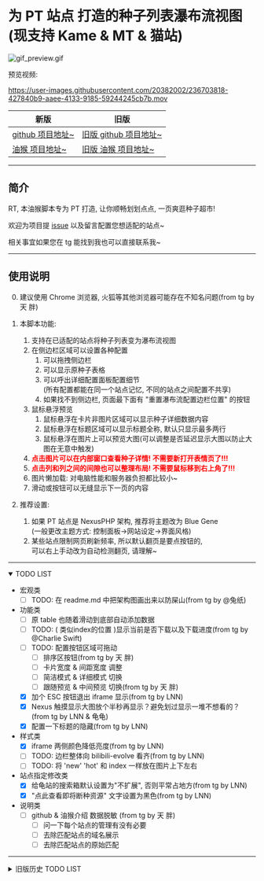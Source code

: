 # 为 PT 站点 打造的种子列表瀑布流视图 (现支持 Kame & MT & 猫站)

<!-- TODO: 改为显示边栏的 -->
![gif_preview.gif](https://github.com/KesaubeEire/PT_TorrentList_Masonry/blob/main/preview/gif_preview.gif?raw=true)

<!-- TODO: 改为显示边栏的 -->
预览视频:

https://user-images.githubusercontent.com/20382002/236703818-427840b9-aaee-4133-9185-59244245cb7b.mov

<!-- https://raw.githubusercontent.com/KesaubeEire/PT_TorrentList_Masonry/main/preview/_input.mov -->
<!-- https://github.com/KesaubeEire/PT_TorrentList_Masonry/blob/main/preview/_input.mov?raw=true -->

<!-- TODO: 没有修改过链接, 记得改掉 -->
| 新版 | 旧版 |
|-----|-----|
| [github 项目地址~](https://github.com/KesaubeEire/PT_TorrentList_Masonry) | [旧版 github 项目地址~](https://github.com/KesaubeEire/PT_TorrentList_Masonry) |
| [油猴 项目地址~](https://github.com/KesaubeEire/PT_TorrentList_Masonry) | [旧版 油猴 项目地址~](https://github.com/KesaubeEire/PT_TorrentList_Masonry) |


---

## 简介

RT, 本油猴脚本专为 PT 打造, 让你顺畅划划点点, 一页爽逛种子超市!
<!-- TODO: 这里 issue 页面没有改为新地址 -->
欢迎为项目提 [issue](https://github.com/KesaubeEire/PT_TorrentList_Masonry/issues) 以及留言配置您想适配的站点~

相关事宜如果您在 tg 能找到我也可以直接联系我~

<!-- ![gif_preview.gif](./preview/gif_preview.gif) -->

---

## 使用说明

0. 建议使用 Chrome 浏览器, 火狐等其他浏览器可能存在不知名问题(from tg by 天 胖)
1. 本脚本功能:
   1. 支持在已适配的站点将种子列表变为瀑布流视图
   1. 在侧边栏区域可以设置各种配置
      1. 可以拖拽侧边栏
      1. 可以显示原种子表格
      1. 可以呼出详细配置面板配置细节  
      (所有配置都能在同一个站点记忆, 不同的站点之间配置不共享)
      1. 如果找不到侧边栏, 页面最下面有 "重置瀑布流配置边栏位置" 的按钮  
   1. 鼠标悬浮预览
      1. 鼠标悬浮在卡片非图片区域可以显示种子详细数据内容
      1. 鼠标悬浮在标题区域可以显示标题全称, 默认只显示最多两行
      1. 鼠标悬浮在图片上可以预览大图(可以调整是否延迟显示大图以防止大图在无意中触发)
   1. <span style="color: red"><b>点击图片可以在内部窗口查看种子详情! 不需要新打开表情页了!!!</b></span>
   1. <span style="color: red"><b>点击列和列之间的间隙也可以整理布局! 不需要鼠标移到右上角了!!!</b></span>
   1. 图片懒加载: 对电脑性能和服务器负担都比较小~
   1. 滑动或按钮可以无缝显示下一页的内容
2. 推荐设置:

   1. 如果 PT 站点是 NexusPHP 架构, 推荐将主题改为 Blue Gene  
      (一般更改主题方式: 控制面板->网站设定->界面风格)
   1. 某些站点限制网页刷新频率, 所以默认翻页是要点按钮的,  
      可以右上手动改为自动检测翻页, 请理解~

---

<details open>
<summary>TODO LIST</summary>

- 宏观类
    - [ ] TODO: 在 readme.md 中把架构图画出来以防屎山(from tg by @兔纸)

- 功能类
    - [ ] 原 table 也随着滑动到底部自动添加数据
    - [ ] TODO: ( 类似index的位置 )显示当前是否下载以及下载进度(from tg by @Charlie Swift)
    - [ ] TODO: 配置按钮区域可拖动
      - [ ] 排序区按钮(from tg by 天 胖)
      - [ ] 卡片宽度 & 间距宽度 调整
      - [ ] 简洁模式 & 详细模式 切换
      - [ ] 跟随预览 & 中间预览 切换(from tg by 天 胖)
    - [x] 加个 ESC 按钮退出 iframe 显示(from tg by LNN)
    - [x] Nexus 触摸显示大图放个半秒再显示？避免划过显示一堆不想看的？(from tg by LNN & 龟龟)
    - [x] 配置一下标题的隐藏(from tg by LNN)

- 样式类
    - [x] iframe 两侧颜色降低亮度(from tg by LNN)
    - [ ] TODO: 边栏整体向 bilibili-evolve 看齐(from tg by LNN)
    - [ ] TODO: 将 'new' 'hot' 和 index 一样放在图片上下左右

- 站点指定修改类
    - [x] 给龟站的搜索箱默认设置为"不扩展", 否则平常占地方(from tg by LNN)
    - [x] "点此查看即将断种资源" 文字设置为黑色(from tg by LNN)

- 说明类
  - [ ] github & 油猴介绍 数据脱敏 (from tg by 天 胖)
      - [ ] 问一下每个站点的管理有没有必要
      - [ ] 去除匹配站点的域名展示
      - [ ] 去除匹配站点的原始匹配

</details>

---

<details>
<summary>旧版历史 TODO LIST</summary>

- 其他事务
  - [x] 将 油猴脚本从成人区撤离, 改为正常
  - [x] 将 特别区作为截图示范, 添加 /special.php 的适配
- 功能列表

  - [x] 懒加载(from tg by @兔纸)
    - [x] 懒加载完成后新图片出来之际整理瀑布流
    - [x] 修复了一些小的懒加载不出图的小 bug
  - [x] 触摸图片预览原图(from tg by @兔纸)
    - [x] 修正右边图片的预览位置
      - [x] <s>抄[某 pixiv 油猴脚本](https://github.com/Ocrosoft/PixivPreviewer)的实现(from tg by @兔纸)</s> 失败了, 有点复杂
      - [x] 自己改了改, 基本修正了
      - [x] 更好的四空间(四叉树)改造法基本完成, 等待大家反馈意见
        - [x] 做一个切换显示方式(尽量原图&最大显示)的切换变化, panel 完成后搞
  - [x] 默认将自动翻页改为按键翻页(from tg by @兔纸)
    - [x] <s>抄 NGA 的方式下拉到底后触点下一页(from tg by @兔纸)</s> 不太好用捏
    - [x] 给滑动翻页加一个防抖, 时间可以久一点
  - [x] 瀑布流基础排版
  - [x] 滑动到底部刷新页面
  - [x] 美化卡片内信息布局 & 样式

    - [x] <s>抄鲨鱼的 UI 样式, Free 的提示什么的(from tg by @兔纸)</s> 用原样了捏
    - [x] 基本布局
    - [x] 点击整个卡片跳转(from tg by @风言)
      - [x] 没有完全弄成那样, 会妨碍下载和收藏, 把图片和副标题点击跳网页做了
    - [x] 点击卡片不是打开新页面，而是在本页面打开 iframe 直接看内容，看完关掉，都不用切换页面了
    - [x] 卡片背景颜色适配主题(from tg by @LNN)
    - [x] 去掉副标题(from tg by @lslqtz)
    - [x] 右上角按钮 z-index 置顶(from tg by @lslqtz)
    - [x] 标签样式改为 div 的多行 flex(from tg by @bacz)

  - [ ] 将一些参数配置为可变

    - [x] 配置 LocalStorage 记录参数捏
    - [x] 单列宽度可调整(已 api 实现, 还需要简化操作方式)
      - [x] UI 化宽度调整 -> 右上角可设置单列 200px / 300px 切换
    - [ ] 分卡片固定宽度模式和列数固定宽度模式
      - [x] 卡片固定宽度模式: 默认模式
      - [ ] 列数固定宽度模式: 默认固定列数可调, 不少于 x 列 (from tg by @兔纸)
    - [ ] 设置详情文字(副标题)和标签左对齐 or 居中(from tg by @阴天)
    - [x] 配置可以忽略详情只剩标题图片的简略模式
    - [x] MT 已适配

  - [ ] 花样小 bug

    - [x] 下载按钮 href
    - [x] 改为宽列后, 新增的卡片仍然按照原先的列宽生成卡片
    - [x] 当下拉页没有新内容时控制台优雅报错
    - [x] 缩放小于 95% 时右侧有空隙 -> 不清楚真实的 4K 屏幕会不会有影响, 只能先这样设置边框为 3px
    - [x] 点击收藏后刷新页面 or 直接更新收藏图标
      - [ ] UI 提示
    - [x] 标题过长的话半透明背景可能会导致文字与图片重叠 (from tg by @bacz)
    - [x] 测试网站地址漏了 (from tg by @bacz)
    - [x] 收藏按钮样式调整 (from tg by @bacz)
    - [x] 图片链接多此一举了, 直接搬原链即可 (from tg by @Kyaru)
    - [x] 预览大图片的 bug 基本修完, 可继续改进
    - [x] 集成 Masonry.js 到项目, 非常感谢胖哥!!!(from tg by 天 胖)
    - [x] 让下载和收藏都变成隐藏按钮: 现在下载还不是隐藏按钮
    - [ ] ...

  - [x] 站点状态对齐
    - [x] KamePT.js: 最新
      - [x] (卡片顶部种类样式待更新)
      - [x] free 时间被搞到了临时标签里, 取出来
    - [x] MTeam.js: 最新
    - [x] PTer.js: 最新
  

<details>
    <summary><s>记录一些小小的暴论(嘻嘻本人不要打我)</s></summary>
    <p>1. 违反用户直觉的都是垃圾程序 by兔纸(2023/05/08 18:39)</p>
</details>
</details>

